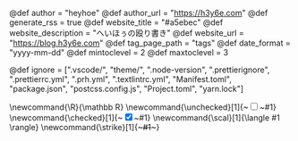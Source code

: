 <!-- textlint-disable -->

<!--
global page variables
-->
@def author = "heyhoe"
@def author_url = "https://h3y6e.com"
@def generate_rss = true
@def website_title = "#a5ebec"
@def website_description = "へいほぅの殴り書き"
@def website_url = "https://blog.h3y6e.com"
@def tag_page_path = "tags"
@def date_format = "yyyy-mm-dd"
@def mintoclevel = 2
@def maxtoclevel = 3


<!--
Add here files or directories that should be ignored by Franklin, otherwise
these files might be copied and, if markdown, processed by Franklin which
you might not want. Indicate directories by ending the name with a `/`.
-->
@def ignore = [".vscode/", "theme/", ".node-version", ".prettierignore",
    ".prettierrc.yml", ".prh.yml", ".textlintrc.yml", "Manifest.toml",
    "package.json", "postcss.config.js", "Project.toml", "yarn.lock"]

<!--
Add here global latex commands to use throughout your
pages. It can be math commands but does not need to be.
For instance:
* \newcommand{\phrase}{This is a long phrase to copy.}
-->
\newcommand{\R}{\mathbb R}
\newcommand{\unchecked}[1]{~~~<input type="checkbox" />~~~#1}
\newcommand{\checked}[1]{~~~<input type="checkbox" checked />~~~#1}
\newcommand{\scal}[1]{\langle #1 \rangle}
\newcommand{\strike}[1]{~~~<s>#1</s>~~~}

<!-- textlint-enable -->
